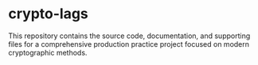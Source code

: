 # crypto-lags
This repository contains the source code, documentation, and supporting files for a comprehensive production practice project focused on modern cryptographic methods.
